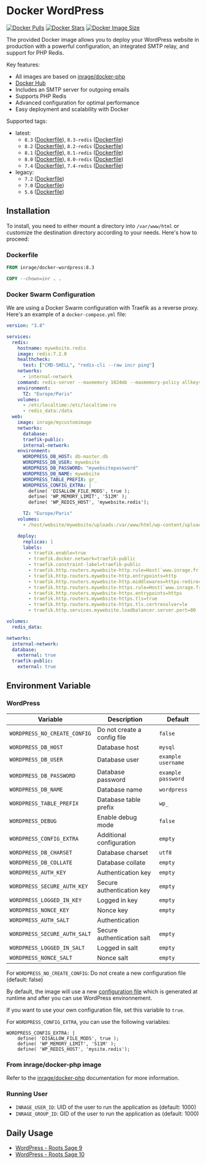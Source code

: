 # Docker WordPress

[![Docker Pulls](https://img.shields.io/docker/pulls/inrage/docker-wordpress.svg)](https://hub.docker.com/r/inrage/docker-wordpress)
[![Docker Stars](https://img.shields.io/docker/stars/inrage/docker-wordpress.svg)](https://hub.docker.com/r/inrage/docker-wordpress)
[![Docker Image Size](https://img.shields.io/docker/image-size/inrage/docker-wordpress.svg)](https://hub.docker.com/r/inrage/docker-wordpress)

The provided Docker image allows you to deploy your WordPress website in production with a powerful configuration, an integrated SMTP relay, and support for PHP Redis.

Key features:

- All images are based on [inrage/docker-php](https://github.com/inrage/docker-php)
- [Docker Hub](https://hub.docker.com/r/inrage/docker-wordpress)
- Includes an SMTP server for outgoing emails
- Supports PHP Redis
- Advanced configuration for optimal performance
- Easy deployment and scalability with Docker

Supported tags:

- latest:
  - `8.3` ([Dockerfile](latest/php8.3/apache/Dockerfile)), `8.3-redis` ([Dockerfile](latest/php8.3/apache-redis/Dockerfile))
  - `8.2` ([Dockerfile](latest/php8.2/apache/Dockerfile)), `8.2-redis` ([Dockerfile](latest/php8.2/apache-redis/Dockerfile))
  - `8.1` ([Dockerfile](latest/php8.1/apache/Dockerfile)), `8.1-redis` ([Dockerfile](latest/php8.1/apache-redis/Dockerfile))
  - `8.0` ([Dockerfile](latest/php8.0/apache/Dockerfile)), `8.0-redis` ([Dockerfile](latest/php8.0/apache-redis/Dockerfile))
  - `7.4` ([Dockerfile](latest/php7.4/apache/Dockerfile)), `7.4-redis` ([Dockerfile](latest/php7.4/apache-redis/Dockerfile))
- legacy:
  - `7.2` ([Dockerfile](legacy/php7.2/apache/Dockerfile))
  - `7.0` ([Dockerfile](legacy/php7.0/apache/Dockerfile))
  - `5.6` ([Dockerfile](legacy/php5.6/apache/Dockerfile))

## Installation

To install, you need to either mount a directory into `/var/www/html` or customize the destination directory according to your needs. Here's how to proceed:

### Dockerfile

```Dockerfile
FROM inrage/docker-wordpress:8.3

COPY --chown=inr . .
```

### Docker Swarm Configuration

We are using a Docker Swarm configuration with Traefik as a reverse proxy. Here's an example of a `docker-compose.yml` file:

```yaml
version: "3.8"

services:
  redis:
    hostname: mywebsite.redis
    image: redis:7.2.0
    healthcheck:
      test: ["CMD-SHELL", "redis-cli --raw incr ping"]
    networks:
      - internal-network
    command: redis-server --maxmemory 1024mb --maxmemory-policy allkeys-lru --appendonly yes
    environment:
      TZ: "Europe/Paris"
    volumes:
      - /etc/localtime:/etc/localtime:ro
      - redis_data:/data
  web:
    image: inrage/mycustomimage
    networks:
      database:
      traefik-public:
      internal-network:
    environment:
      WORDPRESS_DB_HOST: db-master.db
      WORDPRESS_DB_USER: mywebsite
      WORDPRESS_DB_PASSWORD: "mywebsitepassword"
      WORDPRESS_DB_NAME: mywebsite
      WORDPRESS_TABLE_PREFIX: gr_
      WORDPRESS_CONFIG_EXTRA: |
        define( 'DISALLOW_FILE_MODS', true );	
        define( 'WP_MEMORY_LIMIT', '512M' );
        define( 'WP_REDIS_HOST', 'mywebsite.redis');

      TZ: "Europe/Paris"
    volumes:
      - /host/website/mywebsite/uploads:/var/www/html/wp-content/uploads

    deploy:
      replicas: 1
      labels:
        - traefik.enable=true
        - traefik.docker.network=traefik-public
        - traefik.constraint-label=traefik-public
        - traefik.http.routers.mywebsite-http.rule=Host(`www.inrage.fr`, `inrage.fr`)
        - traefik.http.routers.mywebsite-http.entrypoints=http
        - traefik.http.routers.mywebsite-http.middlewares=https-redirect
        - traefik.http.routers.mywebsite-https.rule=Host(`www.inrage.fr`, `inrage.fr`)
        - traefik.http.routers.mywebsite-https.entrypoints=https
        - traefik.http.routers.mywebsite-https.tls=true
        - traefik.http.routers.mywebsite-https.tls.certresolver=le
        - traefik.http.services.mywebsite.loadbalancer.server.port=80

volumes:
  redis_data:

networks:
  internal-network:
  database:
    external: true
  traefik-public:
    external: true
```

## Environment Variable

### WordPress

| Variable                     | Description                 | Default            |
| ---------------------------- | --------------------------- | ------------------ |
| `WORDPRESS_NO_CREATE_CONFIG` | Do not create a config file | `false`            |
| `WORDPRESS_DB_HOST`          | Database host               | `mysql`            |
| `WORDPRESS_DB_USER`          | Database user               | `example username` |
| `WORDPRESS_DB_PASSWORD`      | Database password           | `example password` |
| `WORDPRESS_DB_NAME`          | Database name               | `wordpress`        |
| `WORDPRESS_TABLE_PREFIX`     | Database table prefix       | `wp_`              |
| `WORDPRESS_DEBUG`            | Enable debug mode           | `false`            |
| `WORDPRESS_CONFIG_EXTRA`     | Additional configuration    | `empty`            |
| `WORDPRESS_DB_CHARSET`       | Database charset            | `utf8`             |
| `WORDPRESS_DB_COLLATE`       | Database collate            | `empty`            |
| `WORDPRESS_AUTH_KEY`         | Authentication key          | `empty`            |
| `WORDPRESS_SECURE_AUTH_KEY`  | Secure authentication key   | `empty`            |
| `WORDPRESS_LOGGED_IN_KEY`    | Logged in key               | `empty`            |
| `WORDPRESS_NONCE_KEY`        | Nonce key                   | `empty`            |
| `WORDPRESS_AUTH_SALT`        | Authentication              |
| `WORDPRESS_SECURE_AUTH_SALT` | Secure authentication salt  | `empty`            |
| `WORDPRESS_LOGGED_IN_SALT`   | Logged in salt              | `empty`            |
| `WORDPRESS_NONCE_SALT`       | Nonce salt                  | `empty`            |

For `WORDPRESS_NO_CREATE_CONFIG`: Do not create a new configuration file (default: false)

By default, the image will use a new [configuration file](templates/wp-config.php.tmpl) which is generated at runtime and after you can use WordPress environnement.

If you want to use your own configuration file, set this variable to `true`.

For `WORDPRESS_CONFIG_EXTRA`, you can use the following variables:

```apacheconf
WORDPRESS_CONFIG_EXTRA: |
    define( 'DISALLOW_FILE_MODS', true );
    define( 'WP_MEMORY_LIMIT', '511M' );
    define( 'WP_REDIS_HOST', 'mysite.redis');
```

### From inrage/docker-php image

Refer to the [inrage/docker-php](https://github.com/inrage/docker-php) documentation for more information.

### Running User

- `INRAGE_USER_ID`: UID of the user to run the application as (default: 1000)
- `INRAGE_GROUP_ID`: GID of the user to run the application as (default: 1000)

## Daily Usage

- [WordPress - Roots Sage 9](/docs/roots-sage9.md)
- [WordPress - Roots Sage 10](/docs/roots-sage10.md)

